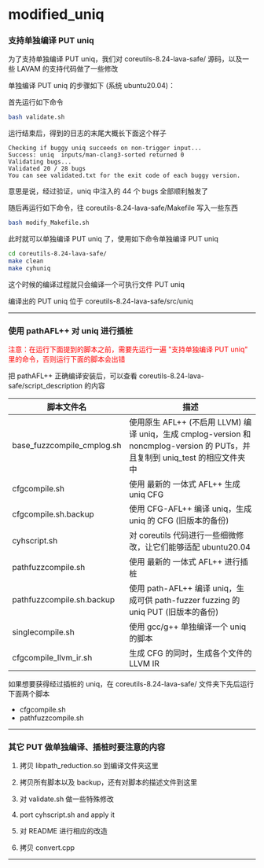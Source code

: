 # modified_uniq

### 支持单独编译 PUT uniq

为了支持单独编译 PUT uniq，我们对 coreutils-8.24-lava-safe/ 源码，以及一些 LAVAM 的支持代码做了一些修改

单独编译 PUT uniq 的步骤如下 (系统 ubuntu20.04)：

首先运行如下命令
```bash
bash validate.sh
```

运行结束后，得到的日志的末尾大概长下面这个样子
```
Checking if buggy uniq succeeds on non-trigger input...
Success: uniq  inputs/man-clang3-sorted returned 0
Validating bugs...
Validated 20 / 28 bugs
You can see validated.txt for the exit code of each buggy version.
```

意思是说，经过验证，uniq 中注入的 44 个 bugs 全部顺利触发了

随后再运行如下命令，往 coreutils-8.24-lava-safe/Makefile 写入一些东西
```bash
bash modify_Makefile.sh
```

此时就可以单独编译 PUT uniq 了，使用如下命令单独编译 PUT uniq
```bash
cd coreutils-8.24-lava-safe/
make clean
make cyhuniq
```

这个时候的编译过程就只会编译一个可执行文件 PUT uniq

编译出的 PUT uniq 位于 coreutils-8.24-lava-safe/src/uniq

---

### 使用 pathAFL++ 对 uniq 进行插桩

<font color="red">注意：在运行下面提到的脚本之前，需要先运行一遍 "支持单独编译 PUT uniq" 里的命令，否则运行下面的脚本会出错</font>

把 pathAFL++ 正确编译安装后，可以查看 coreutils-8.24-lava-safe/script_description 的内容

脚本文件名 | 描述 
--- | --- 
base_fuzzcompile_cmplog.sh  | 使用原生 AFL++ (不启用 LLVM) 编译 uniq，生成 cmplog-version 和 noncmplog-version 的 PUTs，并且复制到 uniq_test 的相应文件夹中
cfgcompile.sh               | 使用 最新的 一体式 AFL++ 生成 uniq CFG
cfgcompile.sh.backup        | 使用 CFG-AFL++ 编译 uniq，生成 uniq 的 CFG (旧版本的备份)
cyhscript.sh                | 对 coreutils 代码进行一些细微修改，让它们能够适配 ubuntu20.04
pathfuzzcompile.sh          | 使用 最新的 一体式 AFL++ 进行插桩
pathfuzzcompile.sh.backup   | 使用 path-AFL++ 编译 uniq，生成可供 path-fuzzer fuzzing 的 uniq PUT (旧版本的备份)
singlecompile.sh            | 使用 gcc/g++ 单独编译一个 uniq 的脚本
cfgcompile_llvm_ir.sh       | 生成 CFG 的同时，生成各个文件的 LLVM IR

如果想要获得经过插桩的 uniq，在 coreutils-8.24-lava-safe/ 文件夹下先后运行下面两个脚本
 - cfgcompile.sh
 - pathfuzzcompile.sh

---

### 其它 PUT 做单独编译、插桩时要注意的内容

1. 拷贝 libpath_reduction.so 到编译文件夹这里

2. 拷贝所有脚本以及 backup，还有对脚本的描述文件到这里

3. 对 validate.sh 做一些特殊修改

4. port cyhscript.sh and apply it

5. 对 README 进行相应的改造

6. 拷贝 convert.cpp

---

